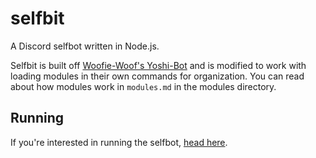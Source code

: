 # selfbit
A Discord selfbot written in Node.js.

Selfbit is built off [Woofie-Woof's Yoshi-Bot](https://github.com/Woofie-Woof/Yoshi-Bot) and is modified to work with loading modules in their own commands for organization. You can read about how modules work in `modules.md` in the modules directory.

## Running
If you're interested in running the selfbot, [head here](https://github.com/AheadBL/selfbit/wiki).
